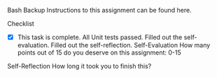Bash Backup
Instructions to this assignment can be found here.

Checklist
- [x] This task is complete.
 All Unit tests passed.
 Filled out the self-evaluation.
 Filled out the self-reflection.
Self-Evaluation
How many points out of 15 do you deserve on this assignment: 0-15

Self-Reflection
How long it took you to finish this?
